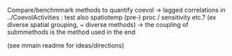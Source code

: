 
Compare/benchmmark methods to quantify coevol
 -> lagged correlations in ../CoevolActivities
: test also spatiotemp (pre-) proc / sensitivity etc.? (ex diverse spatial grouping, ~ diverse methods) -> the coupling of submmethods is the method used in the end

(see mmain readme for ideas/directions)

